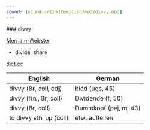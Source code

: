 ```yaml
---
sound: [sound:ankimd/english/mp3/divvy.mp3]
---
```


\### divvy

[Merriam-Webster](https://www.merriam-webster.com/dictionary/divvy)

- divide, share

[dict.cc](https://www.dict.cc/divvy)

| English        | German       |
| -------------- | ------------ |
| divvy (Br, coll, adj) | blöd (ugs, 45) |
| divvy (fin., Br, coll) | Dividende (f, 50) |
| divvy (Br, coll) | Dummkopf (pej, m, 43) |
| to divvy sth. up (coll) | etw. aufteilen |
